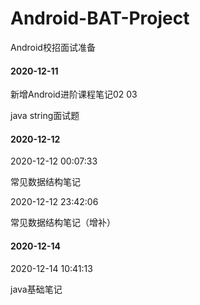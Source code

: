 # Android-BAT-Project
Android校招面试准备

#### 2020-12-11

新增Android进阶课程笔记02 03

java string面试题

#### 2020-12-12

2020-12-12 00:07:33

常见数据结构笔记

2020-12-12 23:42:06

常见数据结构笔记（增补）

#### 2020-12-14

2020-12-14 10:41:13

java基础笔记